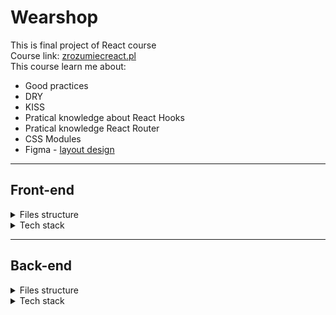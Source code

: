# Wearshop

This is final project of React course <br>
Course link: [zrozumiecreact.pl](https://zrozumiecreact.pl) <br>
This course learn me about:

- Good practices
- DRY
- KISS
- Pratical knowledge about React Hooks
- Pratical knowledge React Router
- CSS Modules
- Figma - [layout design](https://www.figma.com/file/srib5Cf9sdlwd4BJxReqy9/Zrozumie%C4%87-React---Projekt-Praktyczny?node-id=172%3A10&mode=dev)

---

## Front-end

<details>
<summary>Files structure</summary>

- node_modules
- public
- src:
  - api
  - assets
  - components
  - constants
  - contexts
  - hooks
  - styles

</details>

<details>
<summary>Tech stack</summary>

- vite
- react
- react router
- css modules

</details>

---

## Back-end

<details>
<summary>Files structure</summary>

- backup
- public

</details>

<details>
<summary>Tech stack</summary>

- json-server

</details>
